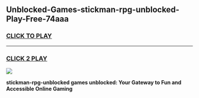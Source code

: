
## Unblocked-Games-stickman-rpg-unblocked-Play-Free-74aaa
<h3>
<a href="https://premium76.site?title=stickman-rpg-unblocked&ref=23A">CLICK TO PLAY</a></h3>
<hr>

<h3>
<a href="https://premium76.site?title=stickman-rpg-unblocked&ref=23A">CLICK 2 PLAY</a>
  
</h3>

<a href="https://premium76.site?title=stickman-rpg-unblocked&ref=23A"><img src="https://clearcache.store/games.png"></a>


**stickman-rpg-unblocked games unblocked: Your Gateway to Fun and Accessible Online Gaming**
